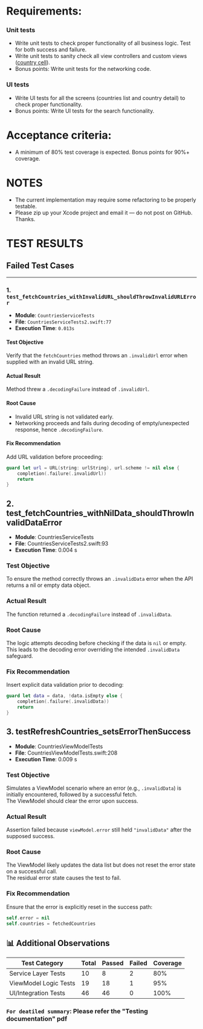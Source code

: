 # Requirements:

### Unit tests
* Write unit tests to check proper functionality of all business logic. Test for both success and failure.
* Write unit tests to sanity check all view controllers and custom views ([country cell](./CountriesChallenge/Views/CountryCell.swift)).
* Bonus points: Write unit tests for the networking code.

### UI tests
* Write UI tests for all the screens (countries list and country detail) to check proper functionality.
* Bonus points: Write UI tests for the search functionality.

# Acceptance criteria:
* A minimum of 80% test coverage is expected. Bonus points for 90%+ coverage.

# NOTES
* The current implementation may require some refactoring to be properly testable.
* Please zip up your Xcode project and email it — do not post on GitHub. Thanks.


# TEST RESULTS

## Failed Test Cases

---

### 1. `test_fetchCountries_withInvalidURL_shouldThrowInvalidURLError`

- **Module**: `CountriesServiceTests`  
- **File**: `CountriesServiceTests2.swift:77`  
- **Execution Time**: `0.013s`

#### **Test Objective**
Verify that the `fetchCountries` method throws an `.invalidUrl` error when supplied with an invalid URL string.

#### **Actual Result**
Method threw a `.decodingFailure` instead of `.invalidUrl`.

#### **Root Cause**
- Invalid URL string is not validated early.
- Networking proceeds and fails during decoding of empty/unexpected response, hence `.decodingFailure`.

#### **Fix Recommendation**
Add URL validation before proceeding:
```swift
guard let url = URL(string: urlString), url.scheme != nil else {
    completion(.failure(.invalidUrl))
    return
}
```
##  2. test_fetchCountries_withNilData_shouldThrowInvalidDataError

- **Module**: CountriesServiceTests  
- **File**: CountriesServiceTests2.swift:93  
- **Execution Time**: 0.004 s

### Test Objective  
To ensure the method correctly throws an `.invalidData` error when the API returns a nil or empty data object.

### Actual Result  
The function returned a `.decodingFailure` instead of `.invalidData`.

### Root Cause  
The logic attempts decoding before checking if the data is `nil` or empty.  
This leads to the decoding error overriding the intended `.invalidData` safeguard.

### Fix Recommendation  
Insert explicit data validation prior to decoding:

```swift
guard let data = data, !data.isEmpty else {
    completion(.failure(.invalidData))
    return
}
```

## 3. testRefreshCountries_setsErrorThenSuccess

- **Module**: CountriesViewModelTests  
- **File**: CountriesViewModelTests.swift:208  
- **Execution Time**: 0.009 s

### Test Objective  
Simulates a ViewModel scenario where an error (e.g., `.invalidData`) is initially encountered, followed by a successful fetch.  
The ViewModel should clear the error upon success.

### Actual Result  
Assertion failed because `viewModel.error` still held `"invalidData"` after the supposed success.

### Root Cause  
The ViewModel likely updates the data list but does not reset the error state on a successful call.  
The residual error state causes the test to fail.

### Fix Recommendation  
Ensure that the error is explicitly reset in the success path:

```swift
self.error = nil
self.countries = fetchedCountries
```



## 📊 Additional Observations

| Test Category           | Total | Passed | Failed | Coverage |
|------------------------|-------|--------|--------|----------|
| Service Layer Tests     | 10    | 8      | 2      | 80%      |
| ViewModel Logic Tests   | 19    | 18     | 1      | 95%      |
| UI/Integration Tests    | 46    | 46     | 0      | 100%     |


### `For deatiled summary`: Please refer the "Testing documentation" pdf
